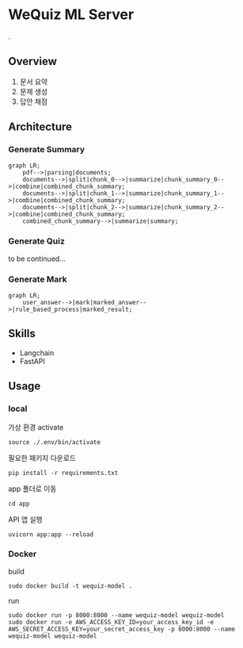 # WeQuiz ML Server
.
## Overview
1. 문서 요약
2. 문제 생성
3. 답안 채점

## Architecture

### Generate Summary

```mermaid
graph LR;
    pdf-->|parsing|documents;
    documents-->|split|chunk_0-->|summarize|chunk_summary_0-->|combine|combined_chunk_summary;
    documents-->|split|chunk_1-->|summarize|chunk_summary_1-->|combine|combined_chunk_summary;
    documents-->|split|chunk_2-->|summarize|chunk_summary_2-->|combine|combined_chunk_summary;
    combined_chunk_summary-->|summarize|summary;
```

### Generate Quiz
to be continued...

### Generate Mark

```mermaid
graph LR;
    user_answer-->|mark|marked_answer-->|rule_based_process|marked_result;
```

## Skills
- Langchain
- FastAPI

## Usage

### local
가상 환경 activate
```
source ./.env/bin/activate
```

필요한 패키지 다운로드
```
pip install -r requirements.txt
```

app 폴더로 이동
```
cd app
```

API 앱 실행
```
uvicorn app:app --reload
```

### Docker

build
```shell
sudo docker build -t wequiz-model .
```

run
```shell
sudo docker run -p 8000:8000 --name wequiz-model wequiz-model
sudo docker run -e AWS_ACCESS_KEY_ID=your_access_key_id -e AWS_SECRET_ACCESS_KEY=your_secret_access_key -p 8000:8000 --name wequiz-model wequiz-model
```
